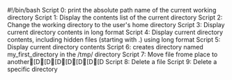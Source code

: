 #!/bin/bash
Script 0: print the absolute path name of the current working directory
Script 1: Display the contents list of the current directory
Script 2: Change the working directory to the user's home directory
Script 3: Display current directory contents in long format
Script 4: Display current directory contents, including hidden files (starting with .) using long format
Script 5: Display current directory contents
Script 6: creates directory named my_first_directory in the /tmp/ directory
Script 7: Move file frome place to another[D[D[D[D[D[D[D
Script 8: Delete a file
Script 9: Delete a specific directory
